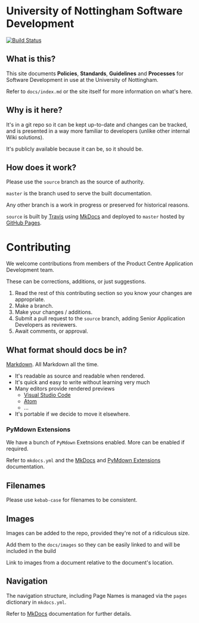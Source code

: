 # University of Nottingham Software Development

[![Build Status](https://travis-ci.org/UniversityOfNottingham/universityofnottingham.github.io.svg?branch=source)](https://travis-ci.org/UniversityOfNottingham/universityofnottingham.github.io)

## What is this?

This site documents **Policies**, **Standards**, **Guidelines** and **Processes** for Software Development in use at the University of Nottingham.

Refer to `docs/index.md` or the site itself for more information on what's here.

## Why is it here?

It's in a git repo so it can be kept up-to-date and changes can be tracked, and is presented in a way more familiar to developers (unlike other internal Wiki solutions).

It's publicly available because it can be, so it should be.

## How does it work?

Please use the `source` branch as the source of authority.

`master` is the branch used to serve the built documentation.

Any other branch is a work in progress or preserved for historical reasons.

`source` is built by [Travis] using [MkDocs] and deployed to `master` hosted by [GitHub Pages].

# Contributing

We welcome contributions from members of the Product Centre Application Development team.

These can be corrections, additions, or just suggestions.

1. Read the rest of this contributing section so you know your changes are appropriate.
1. Make a branch.
1. Make your changes / additions.
1. Submit a pull request to the `source` branch, adding Senior Application Developers as reviewers.
1. Await comments, or approval.

## What format should docs be in?

[Markdown]. All Markdown all the time.

- It's readable as source and readable when rendered.
- It's quick and easy to write without learning very much
- Many editors provide rendered previews
    - [Visual Studio Code]
    - [Atom]
    - ...
- It's portable if we decide to move it elsewhere.

### PyMdown Extensions

We have a bunch of `PyMdown` Exetnsions enabled. More can be enabled if required.

Refer to `mkdocs.yml` and the [MkDocs] and [PyMdown Extensions] documentation.

## Filenames

Please use `kebab-case` for filenames to be consistent.

## Images

Images can be added to the repo, provided they're not of a ridiculous size.

Add them to the `docs/images` so they can be easily linked to and will be included in the build

Link to images from a document relative to the document's location.

## Navigation

The navigation structure, including Page Names is managed via the `pages` dictionary in `mkdocs.yml`.

Refer to [MkDocs] documentation for further details.

[Markdown]: https://daringfireball.net/projects/markdown/syntax
[MkDocs]: https://www.mkdocs.org/
[Visual Studio Code]: https://code.visualstudio.com/
[Atom]: https://atom.io/
[PyMdown Extensions]: https://facelessuser.github.io/pymdown-extensions/
[travis]: https://travis-ci.org
[GitHub Pages]: https://pages.github.com/